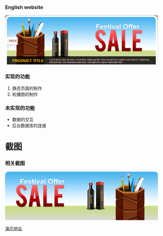 ### English website
![website](https://github.com/526697296/English-website/blob/master/images/mrz/MrZ_1.png)

### 实现的功能
1. 静态页面的制作
2. 轮播图的制作


### 未实现的功能
*   数据的交互
*   后台数据库的连接

# 截图


### 相关截图
![website](https://github.com/526697296/English-website/blob/master/images/banner/1.png)

[演示地址](https://526697296.github.io/English-website/)
